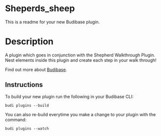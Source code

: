 # Sheperds_sheep
This is a readme for your new Budibase plugin.

# Description
A plugin which goes in conjunction with the Shepherd Walkthrough Plugin. Nest elements inside this plugin and create each step in your walk through!

Find out more about [Budibase](https://github.com/Budibase/budibase).

## Instructions

To build your new  plugin run the following in your Budibase CLI:
```
budi plugins --build
```

You can also re-build everytime you make a change to your plugin with the command:
```
budi plugins --watch
```

